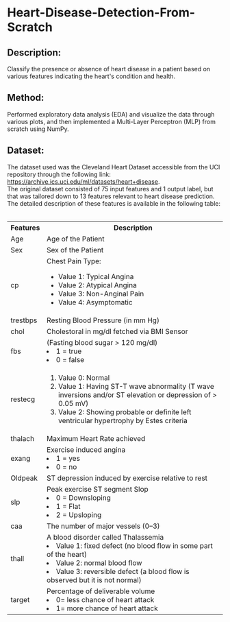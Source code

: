 # Heart-Disease-Detection-From-Scratch

## Description: <br>
Classify the presence or absence of heart disease in a patient based on various features indicating the heart's condition and health. 

## Method: <br> 
Performed exploratory data analysis (EDA) and visualize the data through various plots, and then implemented a Multi-Layer Perceptron (MLP) from scratch using NumPy. 

## Dataset: <br> 
The dataset used was the Cleveland Heart Dataset accessible from the UCI repository through the following link: https://archive.ics.uci.edu/ml/datasets/heart+disease. <br> The original dataset consisted of 75 input features and 1 output label, but that was tailored down to 13 features relevant to heart disease prediction. The detailed description of these features is available in the following table: <br><br>

<table> 
    <tr> 
        <th align=\centre\><b>Features</b></th> 
        <th align=\centre\><b>Description</b></th> 
    </tr> 
    <tr> 
        <td>Age</td>  
        <td>Age of the Patient</td> 
    </tr> 
    <tr> 
        <td>Sex </td> 
        <td>Sex of the Patient</td> 
    </tr> 
    <tr> 
        <td>cp </td> 
        <td>Chest Pain Type: 
            <ul> 
                <li>Value 1: Typical Angina</li> 
                <li>Value 2: Atypical Angina</li> 
                <li>Value 3: Non-Anginal Pain</li> 
                <li>Value 4: Asymptomatic</li> 
            </ul> 
        </td> 
    </tr> 
    <tr> 
        <td>trestbps </td> 
        <td>Resting Blood Pressure (in mm Hg)</td> 
    </tr> 
    <tr> 
        <td>chol </td> 
        <td>Cholestoral in mg/dl fetched via BMI Sensor</td> 
    </tr> 
    <tr> 
        <td>fbs </td> 
        <td> 
            (Fasting blood sugar > 120 mg/dl)  
            <li>1 = true</li> 
            <li>0 = false </li> 
        </td> 
    </tr> 
    <tr> 
        <td>restecg</td> 
        <td> 
            <ol> 
                <li>Value 0: Normal</li> 
                <li>Value 1: Having ST-T wave abnormality (T wave inversions and/or ST elevation or depression of > 0.05 mV)</li> 
                <li>Value 2: Showing probable or definite left ventricular hypertrophy by Estes criteria</li> 
            </ul> 
        </td> 
    </tr> 
    <tr> 
        <td>thalach </td> 
        <td>Maximum Heart Rate achieved</td> 
    </tr> 
    <tr> 
        <td>exang</td> 
        <td>Exercise induced angina                         
        <li>1 = yes</li> 
            <li>0 = no</li> 
        </td> 
    </tr> 
    <tr> 
        <td>Oldpeak</td>  
        <td>ST depression induced by exercise relative to rest </td> 
    </tr> 
    <tr> 
        <td>slp </td> 
        <td>Peak exercise ST segment Slop 
            <li> 0 = Downsloping</li> 
            <li> 1 = Flat</li> 
            <li> 2 = Upsloping</li> 
        </td> 
    </tr> 
    <tr> 
        <td>caa</td>  
        <td>The number of major vessels (0–3)</td> 
    </tr> 
    <tr> 
        <td>thall </td> 
        <td>A blood disorder called Thalassemia 
            <li> Value 1: fixed defect (no blood flow in some part of the heart)</li> 
            <li> Value 2: normal blood flow</li> 
            <li> Value 3: reversible defect (a blood flow is observed but it is not normal)</li> 
        </td> 
    </tr> 
    <tr> 
        <td>target </td> 
        <td>Percentage of deliverable volume 
            <li> 0= less chance of heart attack</li> 
            <li> 1= more chance of heart attack</li> 
        </td> 
    </tr> 
</table><br> 
